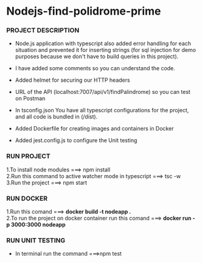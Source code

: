 # Nodejs-find-polidrome-prime

### PROJECT DESCRIPTION<br>
- Node.js application with typescript also added error handling for each situation and prevented it for inserting strings (for sql injection for demo purposes because we don't have to build queries in this project).

- I have added some comments so you can understand the code.

- Added helmet for securing our HTTP headers

- URL of the API (localhost:7007/api/v1/findPalindrome) so you can test on Postman

- In tsconfig.json You have all typescript configurations for the project, and all code is bundled in (/dist).

- Added Dockerfile for creating images and containers in Docker

- Added jest.config.js to configure the Unit testing

### RUN PROJECT
1.To install node modules ===> npm install<br>
2.Run this command to active watcher mode in typescript ===> tsc -w <br>
3.Run the project ===> npm start<br>

### RUN DOCKER
1.Run this comand ===> __docker build -t nodeapp .__<br>
2.To run the project on docker container run this comand ===> __docker run -p 3000:3000 nodeapp__<br>

### RUN UNIT TESTING
- In terminal run the command ===>npm test
